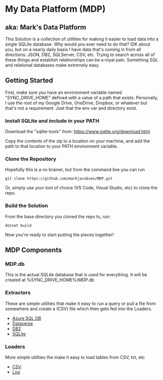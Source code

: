 # My Data Platform (MDP)
## aka: Mark's Data Platform

This Solution is a collection of utilities for making it easier to load data into a single SQLite database. Why would you ever need to do that? IDK about you, but on a nearly daily basis I have data that's coming in from all directions: JSON, DB2, SQLServer, CSV, etc. Trying to search across all of these things and establish relationships can be a royal pain. Something SQL and relational databases make extremely easy.

## Getting Started
First, make sure you have an environment variable named "SYNC_DRIVE_HOME" defined with a value of a path that exists. Personally, I use the root of my Google Drive, OneDrive, Dropbox, or whatever but that's not a requirement. Just that the env var and directory exist.

### Install SQLite and include in your PATH
Download the "sqlite-tools" from: https://www.sqlite.org/download.html

Copy the contents of the zip to a location on your machine, and add the path to that location to your PATH environment variable.

### Clone the Repository
Hopefully this is a no brainer, but from the command line you can run
```
git clone https://github.com/markjacobsen/MDP.git
```
Or, simply use your tool of choice (VS Code, Visual Studio, etc) to clone the repo.

### Build the Solution
From the base directory you cloned the repo to, run:
```
dotnet build
```
Now you're ready to start putting the pieces together!

## MDP Components

### MDP.db
This is the actual SQLite database that is used for everything. It will be created at %SYNC_DRIVE_HOME%\MDP.db

### Extractors
These are simple utilities that make it easy to run a query or pull a file from somewhere and create a (CSV) file which then gets fed into the Loaders.

- [Azure SQL DB](MDPextractAzureSqlDB/README.md)
- [Dataverse](MDPextractDataverse/README.md)
- [DB2](MDPextractDB2/README.md)
- [SQLite](MDPextractSQLite/README.md)

### Loaders
More simple utilities the make it easy to load tables from CSV, txt, etc

- [CSV](MDPloadCSV/README.md)
- [Log](MDPloadLog/README.md)


